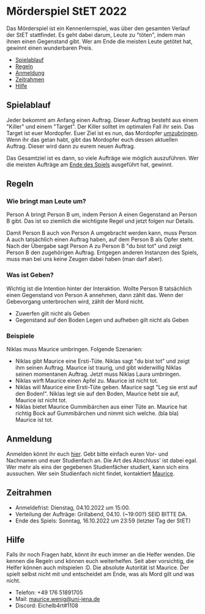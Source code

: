 # Mörderspiel StET 2022

Das Mörderspiel ist ein Kennenlernspiel, was über den gesamten Verlauf der StET stattfindet. Es geht dabei darum, Leute zu "töten", indem man ihnen einen Gegenstand gibt. Wer am Ende die meisten Leute getötet hat, gewinnt einen wunderbaren Preis.

- [Spielablauf](#spielablauf)
- [Regeln](#regeln)
- [Anmeldung](#anmeldung)
- [Zeitrahmen](#zeitrahmen)
- [Hilfe](#hilfe)

## Spielablauf

Jeder bekommt am Anfang einen Auftrag.
Dieser Auftrag besteht aus einem "Killer" und einem "Target".
Der Killer solltet im optimalen Fall ihr sein.
Das Target ist euer Mordopfer.
Euer Ziel ist es nun, das Mordopfer [umzubringen](#regeln).
Wenn ihr das getan habt, gibt das Mordopfer euch dessen aktuellen Auftrag.
Dieser wird dann zu eurem neuen Auftrag.

Das Gesamtziel ist es dann, so viele Aufträge wie möglich auszuführen.
Wer die meisten Aufträge am [Ende des Spiels](#zeitrahmen) ausgeführt hat, gewinnt.

## Regeln

### Wie bringt man Leute um?

Person A bringt Person B um, indem Person A einen Gegenstand an Person B gibt.
Das ist so ziemlich die wichtigste Regel und jetzt folgen nur Details.

Damit Person B auch von Person A umgebracht werden kann, muss Person A auch tatsächlich einen Auftrag haben, auf dem Person B als Opfer steht.
Nach der Übergabe sagt Person A zu Person B "du bist tot" und zeigt Person B den zugehörigen Auftrag.
Entgegen anderen Instanzen des Spiels, muss man bei uns keine Zeugen dabei haben (man darf aber).

### Was ist Geben?

Wichtig ist die Intention hinter der Interaktion. Wollte Person B tatsächlich einen Gegenstand von Person A annehmen, dann zählt das.
Wenn der Gebevorgang unterbrochen wird, zählt der Mord nicht.

- Zuwerfen gilt nicht als Geben
- Gegenstand auf den Boden Legen und aufheben gilt nicht als Geben

### Beispiele

Niklas muss Maurice umbringen. Folgende Szenarien:

- Niklas gibt Maurice eine Ersti-Tüte. Niklas sagt "du bist tot" und zeigt ihm seinen Auftrag. Maurice ist traurig, und gibt widerwillig Niklas seinen momentanen Auftrag. Jetzt muss Niklas Laura umbringen.
- Niklas wirft Maurice einen Apfel zu. Maurice ist nicht tot.
- Niklas will Maurice eine Ersti-Tüte geben. Maurice sagt "Leg sie erst auf den Boden!". Niklas legt sie auf den Boden, Maurice hebt sie auf, Maurice ist nicht tot.
- Niklas bietet Maurice Gummibärchen aus einer Tüte an. Maurice hat richtig Bock auf Gummibärchen und nimmt sich welche. (bla bla) Maurice ist tot.

## Anmeldung

Anmelden könnt ihr euch [hier](https://cloud.uni-jena.de/apps/forms/65bYRfHZZdiQ8yPr). Gebt bitte einfach euren Vor- und Nachnamen und euer Studienfach an. Die Art des Abschluss' ist dabei egal. Wer mehr als eins der gegebenen Studienfächer studiert, kann sich eins aussuchen. Wer sein Studienfach nicht findet, kontaktiert [Maurice](#hilfe).

## Zeitrahmen

- Anmeldefrist: Dienstag, 04.10.2022 um 15:00.
- Verteilung der Aufträge: Grillabend, 04.10. (~19:00?) SEID BITTE DA.
- Ende des Spiels: Sonntag, 16.10.2022 um 23:59 (letzter Tag der StET)

## Hilfe

Falls ihr noch Fragen habt, könnt ihr euch immer an die Helfer wenden. Die kennen die Regeln und können euch weiterhelfen. Seit aber vorsichtig, die Helfer können auch mitspielen :D.
Die absolute Autorität ist Maurice. Der spielt selbst nicht mit und entscheidet am Ende, was als Mord gilt und was nicht.

- Telefon: +49 176 51891705
- Mail: maurice.wenig@uni-jena.de
- Discord: Eichelb4rt#1108
